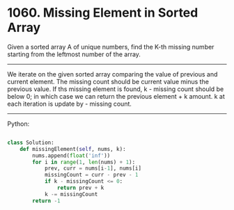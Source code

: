 # 1060. Missing Element in Sorted Array

Given a sorted array A of unique numbers, find the K-th missing number starting
from the leftmost number of the array.

---

We iterate on the given sorted array comparing the value of previous and
current element. The missing count should be current value minus the previous
value. If ths missing element is found, k - missing count should be below 0; in
which case we can return the previous element + k amount. k at each iteration
is update by - missing count.

---

Python:

```python

class Solution:
    def missingElement(self, nums, k):
        nums.append(float('inf'))
        for i in range(1, len(nums) + 1):
            prev, curr = nums[i-1], nums[i]
            missingCount = curr - prev - 1
            if k - missingCount <= 0:
                return prev + k
            k -= missingCount
        return -1
```
